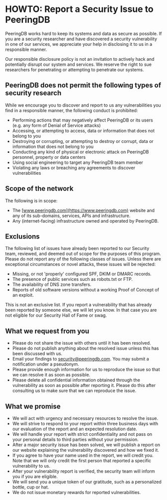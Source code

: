 # HOWTO: Report a Security Issue to PeeringDB

PeeringDB works hard to keep its systems and data as secure as possible. If you are a security researcher and have discovered a security vulnerability in one of our services, we appreciate your help in disclosing it to us in a responsible manner. 

Our responsible disclosure policy is not an invitation to actively hack and potentially disrupt our system and services. We reserve the right to sue researchers for penetrating or attempting to penetrate our systems.

## PeeringDB does not permit the following types of security research
While we encourage you to discover and report to us any vulnerabilities you find in a responsible manner, the following conduct is prohibited:

* Performing actions that may negatively affect PeeringDB or its users (e.g. any form of Denial of Service attacks)
* Accessing, or attempting to access, data or information that does not belong to you
* Destroying or corrupting, or attempting to destroy or corrupt, data or information that does not belong to you
* Conducting any kind of physical or electronic attack on PeeringDB personnel, property or data centers
* Using social engineering to target any PeeringDB team member
* Violating any laws or breaching any agreements to discover vulnerabilities

## Scope of the network

The following is in scope:

* The [www.peeringdb.com](https://www.peeringdb.com) website and any of its sub-domains, services, APIs and infrastructure.
* Any (internet-facing) infrastructure owned and operated by PeeringDB.

## Exclusions

The following list of issues have already been reported to our Security team, reviewed, and deemed out of scope for the purposes of this program. Please do not report any of the following classes of issues. Unless there are exceptional circumstances or novel attacks, these issues will be rejected:

* Missing, or not 'properly' configured SPF, DKIM or DMARC records.
* The presence of public services such as robots.txt or FTP.
* The availability of DNS zone transfers.
* Reports of old software versions without a working Proof of Concept of an exploit.

This is not an exclusive list. If you report a vulnerability that has already been reported by someone else, we will let you know. In that case you are not eligible for our Security Hall of Fame or swag.

## What we request from you

* Please do not share the issue with others until it has been resolved.
* Please do not publish anything about the resolved issue unless this has been discussed with us.
* Email your findings to security@peeringdb.com. You may submit a notification under a pseudonym. 
* Please provide enough information for us to reproduce the issue so that we can resolve it as soon as possible.
* Please delete all confidential information obtained through the vulnerability as soon as possible after reporting it. Please do this after consulting us to make sure that we can reproduce the issue.

## What we promise

* We will act with urgency and necessary resources to resolve the issue.
* We will strive to respond to your report within three business days with our evaluation of the report and an expected resolution date.
* We will handle your report with strict confidentiality and not pass on your personal details to third parties without your permission.
* After a major security issue has been solved, we will publish a report on our website explaining the vulnerability discovered and how we fixed it.
* If you agree to have your name used in the report, we will credit you. Note that we will only credit the first person that reported a specific vulnerability to us.
* After your vulnerability report is verified, the security team will inform you if you are eligible.
* We will send you a unique token of our gratitude, such as a personalized bottle, cup or hat.
* We do not issue monetary rewards for reported vulnerabilities.
